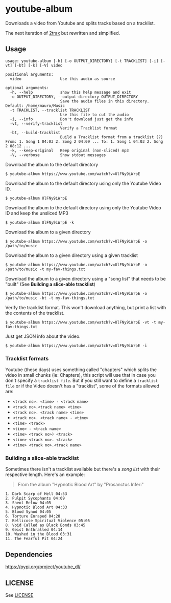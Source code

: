 # youtube-album

Downloads a video from Youtube and splits tracks based on a tracklist.

The next iteration of [2trax](https://github.com/lvm/2trax) but rewritten and simplified.

## Usage

```
usage: youtube-album [-h] [-o OUTPUT_DIRECTORY] [-t TRACKLIST] [-i] [-vt] [-bt] [-k] [-V] video

positional arguments:
  video                 Use this audio as source

optional arguments:
  -h, --help            show this help message and exit
  -o OUTPUT_DIRECTORY, --output-directory OUTPUT_DIRECTORY
                        Save the audio files in this directory. Default: /home/mauro/Music
  -t TRACKLIST, --tracklist TRACKLIST
                        Use this file to cut the audio
  -i, --info            Don't download just get the info
  -vt, --verify-tracklist
                        Verify a Tracklist format
  -bt, --build-tracklist
                        Build a Tracklist format from a tracklist (?) From: 1. Song 1 04:03 2. Song 2 04:09 ... To: 1. Song 1 04:03 2. Song 2 08:12 ...
  -k, --keep-original   Keep original (non-sliced) mp3
  -V, --verbose         Show stdout messages
```

Download the album to the default directory

```
$ youtube-album https://www.youtube.com/watch?v=UlFNy9iWrpE
```


Download the album to the default directory using only the Youtube Video ID.

```
$ youtube-album UlFNy9iWrpE
```

Download the album to the default directory using only the Youtube Video ID and keep the unsliced MP3

```
$ youtube-album UlFNy9iWrpE -k
```

Download the album to a  given directory

```
$ youtube-album https://www.youtube.com/watch?v=UlFNy9iWrpE -o /path/to/music
```

Download the album to a given directory using a given tracklist

```
$ youtube-album https://www.youtube.com/watch?v=UlFNy9iWrpE -o /path/to/music -t my-fav-things.txt
```

Download the album to a given directory using a "song list" that needs to be "built" (See **Building a slice-able tracklist**)

```
$ youtube-album https://www.youtube.com/watch?v=UlFNy9iWrpE -o /path/to/music -bt -t my-fav-things.txt
```

Verify the tracklist format. This won't download anything, but print a list with the contents of the tracklist.

```
$ youtube-album https://www.youtube.com/watch?v=UlFNy9iWrpE -vt -t my-fav-things.txt
```

Just get JSON info about the video.

```
$ youtube-album https://www.youtube.com/watch?v=UlFNy9iWrpE -i
```

### Tracklist formats

Youtube (these days) uses something called "chapters" which splits the video in small chunks (ie: Chapters), this script will use that in case you don't specify a `tracklist file`. But if you still want to define a `tracklist file` or if the Video doesn't has a "tracklist", some of the formats allowed are:

* `<track no>. <time> - <track name>`
* `<track no>.<track name> <time>`
* `<track no>. <track name> <time>`
* `<track no>. <track name> - <time>`
* `<time> <track>`
* `<time> - <track name>`
* `<time> <track no>) <track>`
* `<time> <track no>. <track>`
* `<time> <track no>.<track name>`

### Building a slice-able tracklist

Sometimes there isn't a tracklist available but there's a _song list_ with their respective length. Here's an example:

> From the album "Hypnotic Blood Art" by "Prosanctus Inferi"

```
1. Dark Scarp of Hell 04:53
2. Pulpit Sycophants 04:09
3. Sheol Below 04:05
4. Hypnotic Blood Art 04:33
5. Blood Synod 04:05
6. Torture Enraped 04:28
7. Bellicose Spiritual Violence 05:05
8. Void Called as Black Bonds 03:45
9. Geist Enthralled 04:14
10. Washed in the Blood 03:31
11. The Fearful Pit 04:24
```


## Dependencies

https://pypi.org/project/youtube_dl/

## LICENSE 

See [LICENSE](LICENSE)
